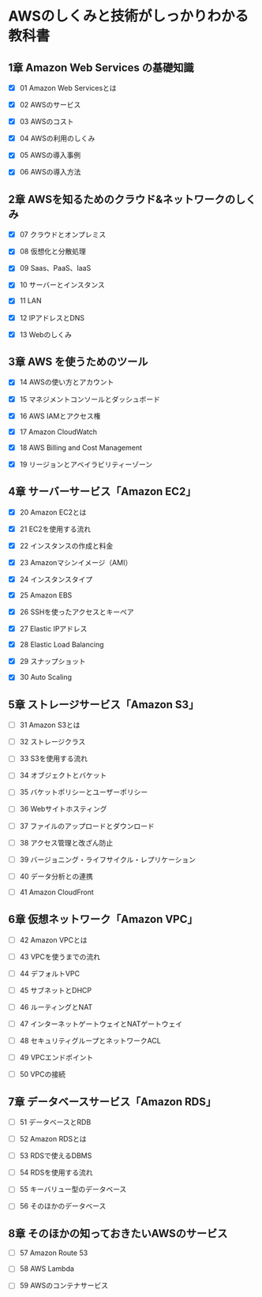 # AWSのしくみと技術がしっかりわかる教科書

## 1章 Amazon Web Services の基礎知識

- [x] 01 Amazon Web Servicesとは

- [x] 02 AWSのサービス

- [x] 03 AWSのコスト

- [x] 04 AWSの利用のしくみ

- [x] 05 AWSの導入事例

- [x] 06 AWSの導入方法

## 2章 AWSを知るためのクラウド&ネットワークのしくみ

- [x] 07 クラウドとオンプレミス

- [x] 08 仮想化と分散処理

- [x] 09 Saas、PaaS、IaaS

- [x] 10 サーバーとインスタンス

- [x] 11 LAN

- [x] 12 IPアドレスとDNS

- [x] 13 Webのしくみ

## 3章 AWS を使うためのツール

- [x] 14 AWSの使い方とアカウント

- [x] 15 マネジメントコンソールとダッシュボード

- [x] 16 AWS IAMとアクセス権

- [x] 17 Amazon CloudWatch

- [x] 18 AWS Billing and Cost Management

- [x] 19 リージョンとアベイラビリティーゾーン

## 4章 サーバーサービス「Amazon EC2」

- [x] 20 Amazon EC2とは

- [x] 21 EC2を使用する流れ

- [x] 22 インスタンスの作成と料金

- [x] 23 Amazonマシンイメージ（AMI）

- [x] 24 インスタンスタイプ

- [x] 25 Amazon EBS

- [x] 26 SSHを使ったアクセスとキーペア

- [x] 27 Elastic IPアドレス

- [x] 28 Elastic Load Balancing

- [x] 29 スナップショット

- [x] 30 Auto Scaling

## 5章 ストレージサービス「Amazon S3」

- [ ] 31 Amazon S3とは

- [ ] 32 ストレージクラス

- [ ] 33 S3を使用する流れ

- [ ] 34 オブジェクトとバケット

- [ ] 35 バケットポリシーとユーザーポリシー

- [ ] 36 Webサイトホスティング

- [ ] 37 ファイルのアップロードとダウンロード

- [ ] 38 アクセス管理と改ざん防止

- [ ] 39 バージョニング・ライフサイクル・レプリケーション

- [ ] 40 データ分析との連携

- [ ] 41 Amazon CloudFront

## 6章 仮想ネットワーク「Amazon VPC」

- [ ] 42 Amazon VPCとは

- [ ] 43 VPCを使うまでの流れ

- [ ] 44 デフォルトVPC

- [ ] 45 サブネットとDHCP

- [ ] 46 ルーティングとNAT

- [ ] 47 インターネットゲートウェイとNATゲートウェイ

- [ ] 48 セキュリティグループとネットワークACL

- [ ] 49 VPCエンドポイント

- [ ] 50 VPCの接続

## 7章 データベースサービス「Amazon RDS」

- [ ] 51 データベースとRDB

- [ ] 52 Amazon RDSとは

- [ ] 53 RDSで使えるDBMS

- [ ] 54 RDSを使用する流れ

- [ ] 55 キーバリュー型のデータベース

- [ ] 56 そのほかのデータベース

## 8章 そのほかの知っておきたいAWSのサービス

- [ ] 57 Amazon Route 53

- [ ] 58 AWS Lambda

- [ ] 59 AWSのコンテナサービス
